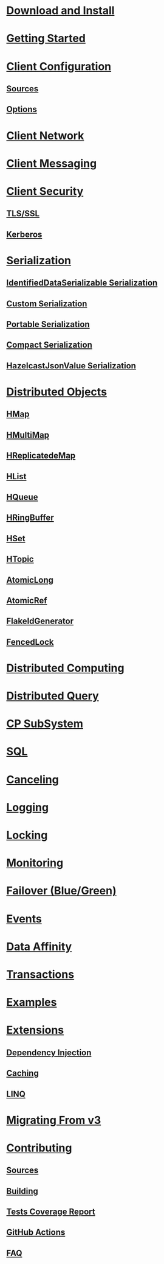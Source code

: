 # [Download and Install](download-install.md)
# [Getting Started](getting-started.md)
# [Client Configuration](configuration.md)
## [Sources](configuration/sources.md)
## [Options](configuration/options.md)
# [Client Network](network.md)
# [Client Messaging](messaging.md)
# [Client Security](security.md)
## [TLS/SSL](security/tlsssl.md)
## [Kerberos](security/kerberos.md)
# [Serialization](serialization.md)
## [IdentifiedDataSerializable Serialization](serialization/identified.md)
## [Custom Serialization](serialization/custom.md)
## [Portable Serialization](serialization/portable.md)
## [Compact Serialization](serialization/compact.md)
## [HazelcastJsonValue Serialization](serialization/json.md)
# [Distributed Objects](distributed-objects.md)
## [HMap](distributed-objects/hmap.md)
## [HMultiMap](distributed-objects/hmap.md)
## [HReplicatedeMap](distributed-objects/hmap.md)
## [HList](distributed-objects/hlist.md)
## [HQueue](distributed-objects/hqueue.md)
## [HRingBuffer](distributed-objects/hringbuffer.md)
## [HSet](distributed-objects/hset.md)
## [HTopic](distributed-objects/htopic.md)
## [AtomicLong](distributed-objects/atomiclong.md)
## [AtomicRef](distributed-objects/atomicref.md)
## [FlakeIdGenerator](distributed-objects/flakeidgenerator.md)
## [FencedLock](distributed-objects/fencedlock.md)
# [Distributed Computing](distributedComputing.md)
# [Distributed Query](distributedQuery.md)
# [CP SubSystem](cpsubsystem.md)
# [SQL](sql.md)
# [Canceling](canceling.md)
# [Logging](logging.md)
# [Locking](locking.md)
# [Monitoring](monitoring.md)
# [Failover (Blue/Green)](failover.md)
# [Events](events.md)
# [Data Affinity](data-affinity.md)
# [Transactions](transactions.md)
# [Examples](examples.md)
# [Extensions](extensions.md)
## [Dependency Injection](extensions/dependency-injection.md)
## [Caching](extensions/caching.md)
## [LINQ](extensions/linq.md)
# [Migrating From v3](migratingFrom3.md)
# [Contributing](contrib.md)
## [Sources](contrib/sources.md)
## [Building](contrib/building.md)
## [Tests Coverage Report](../cover/index.md)
## [GitHub Actions](contrib/github-actions.md)
## [FAQ](contrib/contrib-faq.md)
